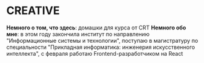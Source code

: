 # CREATIVE
**Немного о том, что здесь**: домашки для курса от CRT
**Немного обо мне**: в этом году закончила институт по направлению "Информационные системы и технологии", поступаю в магистратуру по специальности "Прикладная информатика: инженерия искусственного интеллекта", с февраля работаю Frontend-разработчиком на React

